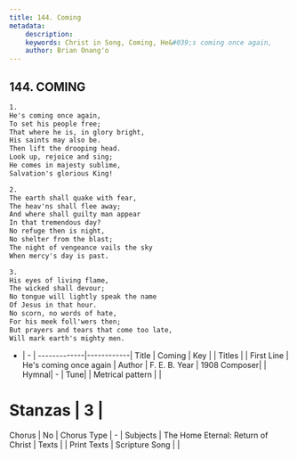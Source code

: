 ```yaml
---
title: 144. Coming
metadata:
    description: 
    keywords: Christ in Song, Coming, He&#039;s coming once again, 
    author: Brian Onang'o
---
```



## 144. COMING

```txt
1.
He's coming once again,
To set his people free;
That where he is, in glory bright,
His saints may also be.
Then lift the drooping head.
Look up, rejoice and sing;
He comes in majesty sublime,
Salvation's glorious King!

2.
The earth shall quake with fear,
The heav'ns shall flee away;
And where shall guilty man appear
In that tremendous day?
No refuge then is night,
No shelter from the blast;
The night of vengeance vails the sky
When mercy's day is past.

3.
His eyes of living flame,
The wicked shall devour;
No tongue will lightly speak the name
Of Jesus in that hour.
No scorn, no words of hate,
For his meek foll'wers then;
But prayers and tears that come too late,
Will mark earth's mighty men.
```

- |   -  |
-------------|------------|
Title | Coming |
Key |  |
Titles |  |
First Line | He&#039;s coming once again |
Author | F. E. B.
Year | 1908
Composer|  |
Hymnal|  - |
Tune|  |
Metrical pattern | |
# Stanzas | 3 |
Chorus | No |
Chorus Type | - |
Subjects | The Home Eternal: Return of Christ |
Texts |  |
Print Texts | 
Scripture Song |  |
  
